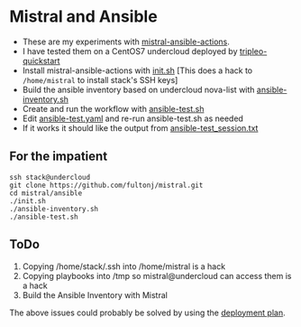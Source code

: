 Mistral and Ansible
===================

- These are my experiments with [mistral-ansible-actions](https://github.com/d0ugal/mistral-ansible-actions).
- I have tested them on a CentOS7 undercloud deployed by [tripleo-quickstart](https://github.com/openstack/tripleo-quickstart)
- Install mistral-ansible-actions with [init.sh](https://github.com/fultonj/mistral/tree/master/ansible/init.sh) [This does a hack to `/home/mistral` to install stack's SSH keys]
- Build the ansible inventory based on undercloud nova-list with [ansible-inventory.sh](https://github.com/fultonj/mistral/tree/master/ansible/ansible-inventory.sh)
- Create and run the workflow with [ansible-test.sh](https://github.com/fultonj/mistral/tree/master/ansible/ansible-test.sh)
- Edit [ansible-test.yaml](https://github.com/fultonj/mistral/tree/master/ansible/ansible-test.yaml) and re-run ansible-test.sh as needed
- If it works it should like the output from [ansible-test_session.txt](https://github.com/fultonj/mistral/tree/master/ansible/ansible-test_session.txt)

For the impatient
-----------------
```
ssh stack@undercloud
git clone https://github.com/fultonj/mistral.git
cd mistral/ansible
./init.sh
./ansible-inventory.sh
./ansible-test.sh
```

ToDo
----

1. Copying /home/stack/.ssh into /home/mistral is a hack
2. Copying playbooks into /tmp so mistral@undercloud can access them is a hack 
3. Build the Ansible Inventory with Mistral

The above issues could probably be solved by using the
[deployment plan](https://github.com/fultonj/mistral/tree/master/101#tripleo-deployment-plan).


